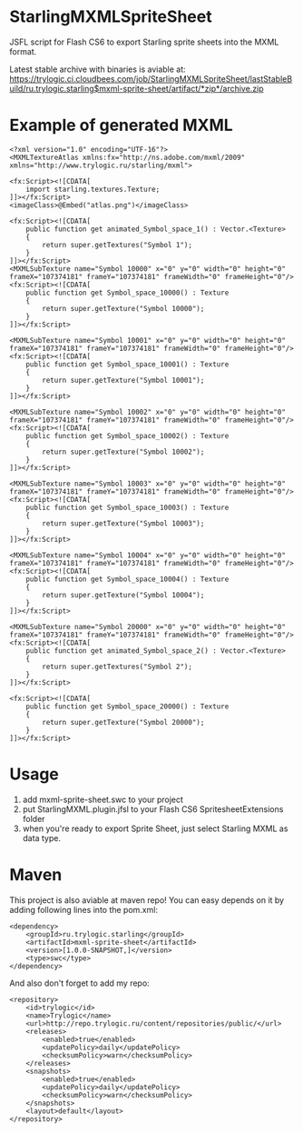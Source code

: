 StarlingMXMLSpriteSheet
=======================

JSFL script for Flash CS6 to export Starling sprite sheets into the MXML format.

Latest stable archive with binaries is aviable at:
https://trylogic.ci.cloudbees.com/job/StarlingMXMLSpriteSheet/lastStableBuild/ru.trylogic.starling$mxml-sprite-sheet/artifact/*zip*/archive.zip

Example of generated MXML
=======================

	<?xml version="1.0" encoding="UTF-16"?>
	<MXMLTextureAtlas xmlns:fx="http://ns.adobe.com/mxml/2009" xmlns="http://www.trylogic.ru/starling/mxml">

	<fx:Script><![CDATA[
		import starling.textures.Texture;
	]]></fx:Script>
	<imageClass>@Embed("atlas.png")</imageClass>

	<fx:Script><![CDATA[
		public function get animated_Symbol_space_1() : Vector.<Texture>
		{
			return super.getTextures("Symbol 1");
		}
	]]></fx:Script>
	<MXMLSubTexture name="Symbol 10000" x="0" y="0" width="0" height="0" frameX="107374181" frameY="107374181" frameWidth="0" frameHeight="0"/>
	<fx:Script><![CDATA[
		public function get Symbol_space_10000() : Texture
		{
			return super.getTexture("Symbol 10000");
		}
	]]></fx:Script>

	<MXMLSubTexture name="Symbol 10001" x="0" y="0" width="0" height="0" frameX="107374181" frameY="107374181" frameWidth="0" frameHeight="0"/>
	<fx:Script><![CDATA[
		public function get Symbol_space_10001() : Texture
		{
			return super.getTexture("Symbol 10001");
		}
	]]></fx:Script>

	<MXMLSubTexture name="Symbol 10002" x="0" y="0" width="0" height="0" frameX="107374181" frameY="107374181" frameWidth="0" frameHeight="0"/>
	<fx:Script><![CDATA[
		public function get Symbol_space_10002() : Texture
		{
			return super.getTexture("Symbol 10002");
		}
	]]></fx:Script>

	<MXMLSubTexture name="Symbol 10003" x="0" y="0" width="0" height="0" frameX="107374181" frameY="107374181" frameWidth="0" frameHeight="0"/>
	<fx:Script><![CDATA[
		public function get Symbol_space_10003() : Texture
		{
			return super.getTexture("Symbol 10003");
		}
	]]></fx:Script>

	<MXMLSubTexture name="Symbol 10004" x="0" y="0" width="0" height="0" frameX="107374181" frameY="107374181" frameWidth="0" frameHeight="0"/>
	<fx:Script><![CDATA[
		public function get Symbol_space_10004() : Texture
		{
			return super.getTexture("Symbol 10004");
		}
	]]></fx:Script>

	<MXMLSubTexture name="Symbol 20000" x="0" y="0" width="0" height="0" frameX="107374181" frameY="107374181" frameWidth="0" frameHeight="0"/>
	<fx:Script><![CDATA[
		public function get animated_Symbol_space_2() : Vector.<Texture>
		{
			return super.getTextures("Symbol 2");
		}
	]]></fx:Script>

	<fx:Script><![CDATA[
		public function get Symbol_space_20000() : Texture
		{
			return super.getTexture("Symbol 20000");
		}
	]]></fx:Script>

</MXMLTextureAtlas>

Usage
=======================

1. add mxml-sprite-sheet.swc to your project
2. put StarlingMXML.plugin.jfsl to your Flash CS6 SpritesheetExtensions folder
3. when you're ready to export Sprite Sheet, just select Starling MXML as data type.


Maven
=======================

This project is also aviable at maven repo! You can easy depends on it by adding following lines into the pom.xml:

	<dependency>
		<groupId>ru.trylogic.starling</groupId>
		<artifactId>mxml-sprite-sheet</artifactId>
		<version>[1.0.0-SNAPSHOT,]</version>
		<type>swc</type>
	</dependency>

And also don't forget to add my repo:

	<repository>
		<id>trylogic</id>
		<name>Trylogic</name>
		<url>http://repo.trylogic.ru/content/repositories/public/</url>
		<releases>
			<enabled>true</enabled>
			<updatePolicy>daily</updatePolicy>
			<checksumPolicy>warn</checksumPolicy>
		</releases>
		<snapshots>
			<enabled>true</enabled>
			<updatePolicy>daily</updatePolicy>
			<checksumPolicy>warn</checksumPolicy>
		</snapshots>
		<layout>default</layout>
	</repository>